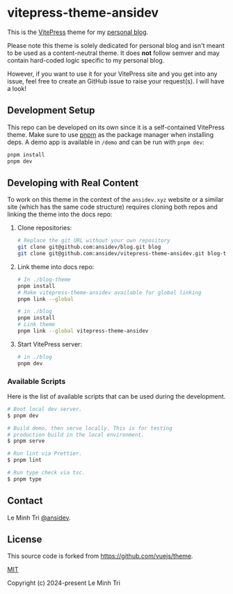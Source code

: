 # vitepress-theme-ansidev

This is the [VitePress](https://vitepress.vuejs.org/) theme for my [personal blog](https://ansidev.xyz/).

Please note this theme is solely dedicated for personal blog and isn't meant to be used as a content-neutral theme. It does **not** follow semver and may contain hard-coded logic specific to my personal blog.

However, if you want to use it for your VitePress site and you get into any issue, feel free to create an GitHub issue to raise your request(s). I will have a look!

## Development Setup

This repo can be developed on its own since it is a self-contained VitePress theme. Make sure to use [pnpm](https://pnpm.io/) as the package manager when installing deps. A demo app is available in `/demo` and can be run with `pnpm dev`:

```bash
pnpm install
pnpm dev
```

## Developing with Real Content

To work on this theme in the context of the `ansidev.xyz` website or a similar site (which has the same code structure) requires cloning both repos and linking the theme into the docs repo:

1. Clone repositories:

   ```bash
   # Replace the git URL without your own repository
   git clone git@github.com:ansidev/blog.git blog
   git clone git@github.com:ansidev/vitepress-theme-ansidev.git blog-theme
   ```

2. Link theme into docs repo:

   ```bash
   # In ./blog-theme
   pnpm install
   # Make vitepress-theme-ansidev available for global linking
   pnpm link --global

   # in ./blog
   pnpm install
   # Link theme
   pnpm link --global vitepress-theme-ansidev
   ```

3. Start VitePress server:

   ```bash
   # in ./blog
   pnpm dev
   ```

### Available Scripts

Here is the list of available scripts that can be used during the development.

```bash
# Boot local dev server.
$ pnpm dev

# Build demo, then serve locally. This is for testing
# production build in the local environment.
$ pnpm serve

# Run lint via Prettier.
$ pnpm lint

# Run type check via tsc.
$ pnpm type
```

## Contact

Le Minh Tri [@ansidev](https://ansidev.xyz/about).

## License

This source code is forked from https://github.com/vuejs/theme.

[MIT](./LICENSE)

Copyright (c) 2024-present Le Minh Tri
